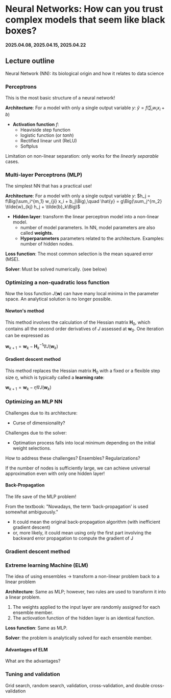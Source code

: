 # Neural Networks: How can you trust complex models that seem like black boxes?

<!-- **2024.03.26, 2024.04.02, 2024.04.09** -->

**2025.04.08, 2025.04.15, 2025.04.22**

## Lecture outline

Neural Network (NN): its biological origin and how it relates to data science

### Perceptrons

This is the most basic structure of a neural network!

**Architecture**: For a model with only a single output variable $y$: $\hat{y} = f\Big(\sum_i w_i x_i + b\Big)$
- **Activation function** $f$:
  - Heaviside step function
  - logistic function (or $tanh$)
  - Rectified linear unit (ReLU)
  - Softplus

Limitation on non-linear separation: only works for the *linearly separable* cases.

### Multi-layer Perceptrons (MLP)

The simplest NN that has a practical use!

**Architecture**: For a model with only a single output variable $y$: $h_j = f\Big(\sum_i^{m_1} w_{ji} x_i + b_j\Big),\quad \hat{y} = g\Big(\sum_j^{m_2} \tilde{w}_{kj} h_j + \tilde{b}_k\Big)$
- **Hidden layer**: transform the linear perceptron model into a non-linear model.
  - number of model parameters. In NN, model parameters are also called **weights.**
  - **Hyperparameters** parameters related to the architecture. Examples: number of hidden nodes.

**Loss function**: The most common selection is the mean squared error (MSE). 

**Solver**: Must be solved numerically. (see below)

### Optimizing a non-quadratic loss function

Now the loss function $J(\textbf{w})$ can have many local minima in the parameter space. An analytical solution is no longer possible.

#### Newton's method

This method involves the calculation of the Hessian matrix $\textbf{H}_0$, which contains all the second order derivatives of $J$ assessed at $\textbf{w}_0$. One iteration can be expressed as

$\textbf{w}_{k+1} = \textbf{w}_k - \textbf{H}_k^{-1} \nabla J(\textbf{w}_k)$

#### Gradient descent method 

This method replaces the Hessian matrix $\textbf{H}_0$ with a fixed or a flexible step size $\eta$, which is typically called a **learning rate**:

$\textbf{w}_{k+1} = \textbf{w}_k - \eta \nabla J(\textbf{w}_k)$

### Optimizing an MLP NN

Challenges due to its architecture:
- Curse of dimensionality?

Challenges due to the solver:
- Optimation process falls into local minimum depending on the initial weight selections.

How to address these challenges? Ensembles? Regularizations?

If the number of nodes is sufficiently large, we can achieve universal approximation even with only one hidden layer!

#### Back-Propagation

The life save of the MLP problem!

From the textbook: "Nowadays, the term ‘back-propagation’ is used somewhat ambiguously."
- It could mean the original back-propagation algorithm (with inefficient gradient descent)
- or, more likely, it could mean using only the first part involving the backward error propagation to compute the gradient of J

### Gradient descent method

### Extreme learning Machine (ELM)

The idea of using ensembles -> transform a non-linear problem back to a linear problem

**Architecture**: Same as MLP; however, two rules are used to transform it into a linear problem.
1. The weights applied to the input layer are randomly assigned for each ensemble member.
2. The actiovation function of the hidden layer is an identical function.

**Loss function**: Same as MLP.

**Solver**: the problem is analytically solved for each ensemble member.

#### Advantages of ELM

What are the advantages?

<!-- How to determine the number of hidden layer nodes $L$? -->

<!-- Skip connection -->

<!-- ### Radial Basis Functions (RBF)

This is another way to reduce the non-linearity of NN into a linear problem.

Why is it called "Radial Basis?" We'll revisit this during the kernel method section. -->

### Tuning and validation

Grid search, random search, validation, cross-validation, and double cross-validation

<!-- ### Other Emsemble methods

Help reduce the variance error (Section 8.3)

- Bagging
- Stacking -->
